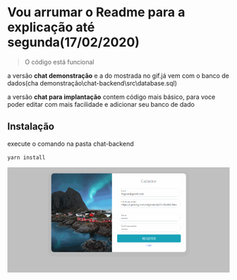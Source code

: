  # Vou arrumar o Readme para a explicação até segunda(17/02/2020)
> O código está funcional

a versão  **chat demonstração** e a do mostrada no gif.já vem com o banco de dados(cha demonstração\chat-backend\src\database.sql)

a versão **chat para implantação** contem código mais básico, para voce poder editar com mais facilidade e adicionar seu banco de dado

## Instalação
execute o comando na pasta chat-backend

```bash
yarn install
```
![](./static/site.gif)
